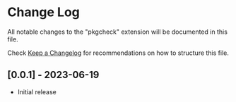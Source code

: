 # Change Log

All notable changes to the "pkgcheck" extension will be documented in this file.

Check [Keep a Changelog](http://keepachangelog.com/) for recommendations on how to structure this
file.

## [0.0.1] - 2023-06-19

- Initial release
